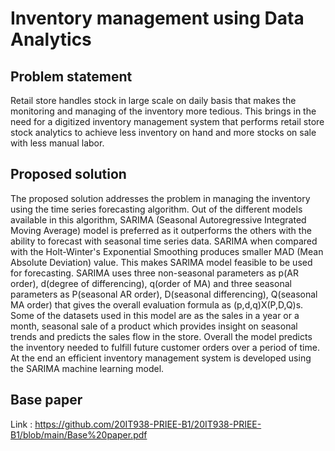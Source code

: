 # Inventory management using Data Analytics

## Problem statement
Retail store handles stock in large scale on daily basis that makes the monitoring and managing of the inventory more tedious. This brings in the need for a digitized inventory management system that performs retail store stock analytics to achieve less inventory on hand and more stocks on sale with less manual labor.

## Proposed solution
The proposed solution addresses the problem in managing the inventory using the time series forecasting algorithm. Out of the different models available in this algorithm, SARIMA (Seasonal Autoregressive Integrated Moving Average) model is preferred as it outperforms the others with the ability to forecast with seasonal time series data. SARIMA when compared with the Holt-Winter's Exponential Smoothing produces smaller MAD (Mean Absolute Deviation) value. This makes SARIMA model feasible to be used for forecasting. SARIMA uses three non-seasonal parameters as p(AR order), d(degree of differencing), q(order of MA) and three seasonal parameters as P(seasonal AR order), D(seasonal differencing), Q(seasonal MA order) that gives the overall evaluation formula as (p,d,q)X(P,D,Q)s. Some of the datasets used in this model are as the sales in a year or a month, seasonal sale of a product which provides insight on seasonal trends and predicts the sales flow in the store. Overall the model predicts the inventory needed to fulfill future customer orders over a period of time. At the end an efficient inventory management system is developed using the SARIMA machine learning model.

## Base paper 
Link : https://github.com/20IT938-PRIEE-B1/20IT938-PRIEE-B1/blob/main/Base%20paper.pdf

